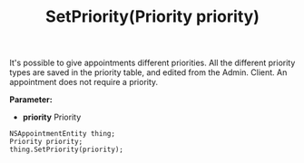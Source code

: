 ﻿---
uid: crmscript_ref_NSAppointmentEntity_SetPriority
title: SetPriority(Priority priority)
intellisense: NSAppointmentEntity.SetPriority
keywords: NSAppointmentEntity, GetPriority
so.topic: reference
---

It's possible to give appointments different priorities. All the different priority types are saved in the priority table, and edited from the Admin. Client. An appointment does not require a priority.

**Parameter:** 
 - **priority** Priority

```crmscript
NSAppointmentEntity thing;
Priority priority;
thing.SetPriority(priority);
```

